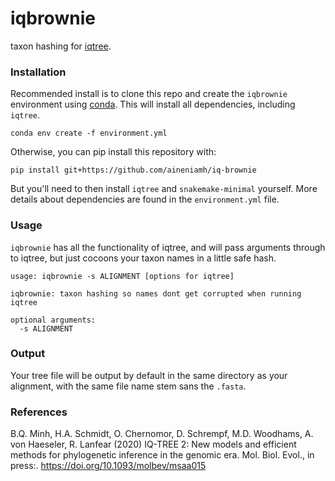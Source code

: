 # iqbrownie
taxon hashing for [iqtree](http://www.iqtree.org/). 

### Installation

Recommended install is to clone this repo and create the ``iqbrownie`` environment using [conda](https://docs.conda.io/en/latest/miniconda.html). This will install all dependencies, including ``iqtree``. 

```
conda env create -f environment.yml
```

Otherwise, you can pip install this repository with:

```
pip install git+https://github.com/aineniamh/iq-brownie
```

But you'll need to then install ``iqtree`` and ``snakemake-minimal`` yourself. More details about dependencies are found in the ``environment.yml`` file. 

### Usage

``iqbrownie`` has all the functionality of iqtree, and will pass arguments through to iqtree, but just cocoons your taxon names in a little safe hash. 

```
usage: iqbrownie -s ALIGNMENT [options for iqtree]

iqbrownie: taxon hashing so names dont get corrupted when running iqtree

optional arguments:
  -s ALIGNMENT
```

### Output

Your tree file will be output by default in the same directory as your alignment, with the same file name stem sans the ``.fasta``.

### References

B.Q. Minh, H.A. Schmidt, O. Chernomor, D. Schrempf, M.D. Woodhams, A. von Haeseler, R. Lanfear (2020) IQ-TREE 2: New models and efficient methods for phylogenetic inference in the genomic era. Mol. Biol. Evol., in press:. https://doi.org/10.1093/molbev/msaa015

